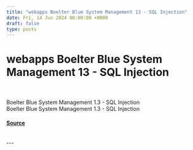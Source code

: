 ```yaml
---
title: "webapps Boelter Blue System Management 13 - SQL Injection"
date: Fri, 14 Jun 2024 00:00:00 +0000
draft: false
type: posts
---
```

# webapps Boelter Blue System Management 13 - SQL Injection

<br/>

<br/>
Boelter Blue System Management 1.3 - SQL Injection
<br/>
Boelter Blue System Management 1.3 - SQL Injection

#### [Source](https://www.exploit-db.com/exploits/52052)

<br/>
---
